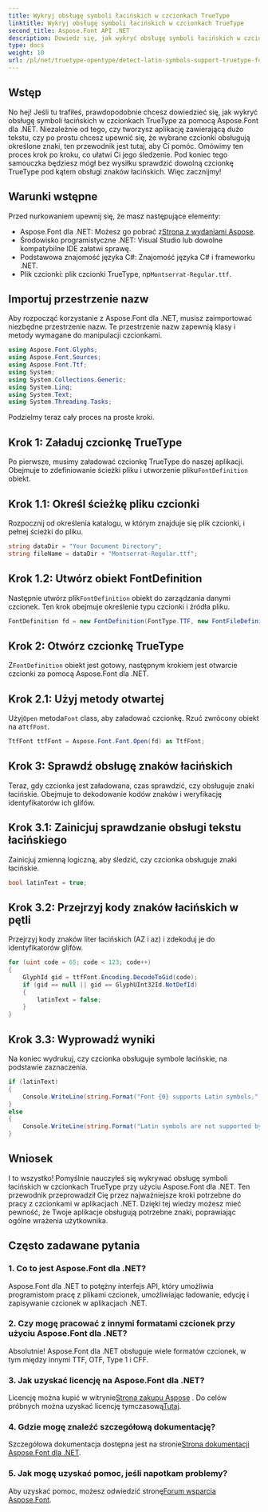 ```yaml
---
title: Wykryj obsługę symboli łacińskich w czcionkach TrueType
linktitle: Wykryj obsługę symboli łacińskich w czcionkach TrueType
second_title: Aspose.Font API .NET
description: Dowiedz się, jak wykryć obsługę symboli łacińskich w czcionkach TrueType za pomocą Aspose.Font dla .NET, korzystając z naszego szczegółowego przewodnika. Idealny dla programistów pracujących z czcionkami w .NET.
type: docs
weight: 10
url: /pl/net/truetype-opentype/detect-latin-symbols-support-truetype-fonts/
---
```

## Wstęp
No hej! Jeśli tu trafiłeś, prawdopodobnie chcesz dowiedzieć się, jak wykryć obsługę symboli łacińskich w czcionkach TrueType za pomocą Aspose.Font dla .NET. Niezależnie od tego, czy tworzysz aplikację zawierającą dużo tekstu, czy po prostu chcesz upewnić się, że wybrane czcionki obsługują określone znaki, ten przewodnik jest tutaj, aby Ci pomóc. Omówimy ten proces krok po kroku, co ułatwi Ci jego śledzenie. Pod koniec tego samouczka będziesz mógł bez wysiłku sprawdzić dowolną czcionkę TrueType pod kątem obsługi znaków łacińskich. Więc zacznijmy!
## Warunki wstępne
Przed nurkowaniem upewnij się, że masz następujące elementy:
-  Aspose.Font dla .NET: Możesz go pobrać z[Strona z wydaniami Aspose](https://releases.aspose.com/font/net/).
- Środowisko programistyczne .NET: Visual Studio lub dowolne kompatybilne IDE załatwi sprawę.
- Podstawowa znajomość języka C#: Znajomość języka C# i frameworku .NET.
- Plik czcionki: plik czcionki TrueType, np`Montserrat-Regular.ttf`.
## Importuj przestrzenie nazw
Aby rozpocząć korzystanie z Aspose.Font dla .NET, musisz zaimportować niezbędne przestrzenie nazw. Te przestrzenie nazw zapewnią klasy i metody wymagane do manipulacji czcionkami.
```csharp
using Aspose.Font.Glyphs;
using Aspose.Font.Sources;
using Aspose.Font.Ttf;
using System;
using System.Collections.Generic;
using System.Linq;
using System.Text;
using System.Threading.Tasks;
```
Podzielmy teraz cały proces na proste kroki.
## Krok 1: Załaduj czcionkę TrueType
 Po pierwsze, musimy załadować czcionkę TrueType do naszej aplikacji. Obejmuje to zdefiniowanie ścieżki pliku i utworzenie pliku`FontDefinition` obiekt.
## Krok 1.1: Określ ścieżkę pliku czcionki
Rozpocznij od określenia katalogu, w którym znajduje się plik czcionki, i pełnej ścieżki do pliku.
```csharp
string dataDir = "Your Document Directory";
string fileName = dataDir + "Montserrat-Regular.ttf";
```
## Krok 1.2: Utwórz obiekt FontDefinition
 Następnie utwórz plik`FontDefinition` obiekt do zarządzania danymi czcionek. Ten krok obejmuje określenie typu czcionki i źródła pliku.
```csharp
FontDefinition fd = new FontDefinition(FontType.TTF, new FontFileDefinition("ttf", new FileSystemStreamSource(fileName)));
```
## Krok 2: Otwórz czcionkę TrueType
 Z`FontDefinition` obiekt jest gotowy, następnym krokiem jest otwarcie czcionki za pomocą Aspose.Font dla .NET.
## Krok 2.1: Użyj metody otwartej
 Użyj`Open` metoda`Font` class, aby załadować czcionkę. Rzuć zwrócony obiekt na a`TtfFont`.
```csharp
TtfFont ttfFont = Aspose.Font.Font.Open(fd) as TtfFont;
```
## Krok 3: Sprawdź obsługę znaków łacińskich
Teraz, gdy czcionka jest załadowana, czas sprawdzić, czy obsługuje znaki łacińskie. Obejmuje to dekodowanie kodów znaków i weryfikację identyfikatorów ich glifów.
## Krok 3.1: Zainicjuj sprawdzanie obsługi tekstu łacińskiego
Zainicjuj zmienną logiczną, aby śledzić, czy czcionka obsługuje znaki łacińskie.
```csharp
bool latinText = true;
```
## Krok 3.2: Przejrzyj kody znaków łacińskich w pętli
Przejrzyj kody znaków liter łacińskich (AZ i az) i zdekoduj je do identyfikatorów glifów.
```csharp
for (uint code = 65; code < 123; code++)
{
    GlyphId gid = ttfFont.Encoding.DecodeToGid(code);
    if (gid == null || gid == GlyphUInt32Id.NotDefId)
    {
        latinText = false;
    }
}
```
## Krok 3.3: Wyprowadź wyniki
Na koniec wydrukuj, czy czcionka obsługuje symbole łacińskie, na podstawie zaznaczenia.
```csharp
if (latinText)
{
    Console.WriteLine(string.Format("Font {0} supports Latin symbols.", ttfFont.FontName));
}
else
{
    Console.WriteLine(string.Format("Latin symbols are not supported by font {0}.", ttfFont.FontName));
}
```
## Wniosek
I to wszystko! Pomyślnie nauczyłeś się wykrywać obsługę symboli łacińskich w czcionkach TrueType przy użyciu Aspose.Font dla .NET. Ten przewodnik przeprowadził Cię przez najważniejsze kroki potrzebne do pracy z czcionkami w aplikacjach .NET. Dzięki tej wiedzy możesz mieć pewność, że Twoje aplikacje obsługują potrzebne znaki, poprawiając ogólne wrażenia użytkownika.
## Często zadawane pytania
### 1. Co to jest Aspose.Font dla .NET?
Aspose.Font dla .NET to potężny interfejs API, który umożliwia programistom pracę z plikami czcionek, umożliwiając ładowanie, edycję i zapisywanie czcionek w aplikacjach .NET.
### 2. Czy mogę pracować z innymi formatami czcionek przy użyciu Aspose.Font dla .NET?
Absolutnie! Aspose.Font dla .NET obsługuje wiele formatów czcionek, w tym między innymi TTF, OTF, Type 1 i CFF.
### 3. Jak uzyskać licencję na Aspose.Font dla .NET?
 Licencję można kupić w witrynie[Strona zakupu Aspose](https://purchase.aspose.com/buy) . Do celów próbnych można uzyskać licencję tymczasową[Tutaj](https://purchase.aspose.com/temporary-license/).
### 4. Gdzie mogę znaleźć szczegółową dokumentację?
 Szczegółowa dokumentacja dostępna jest na stronie[Strona dokumentacji Aspose.Font dla .NET](https://reference.aspose.com/font/net/).
### 5. Jak mogę uzyskać pomoc, jeśli napotkam problemy?
 Aby uzyskać pomoc, możesz odwiedzić stronę[Forum wsparcia Aspose.Font](https://forum.aspose.com/c/font/41).